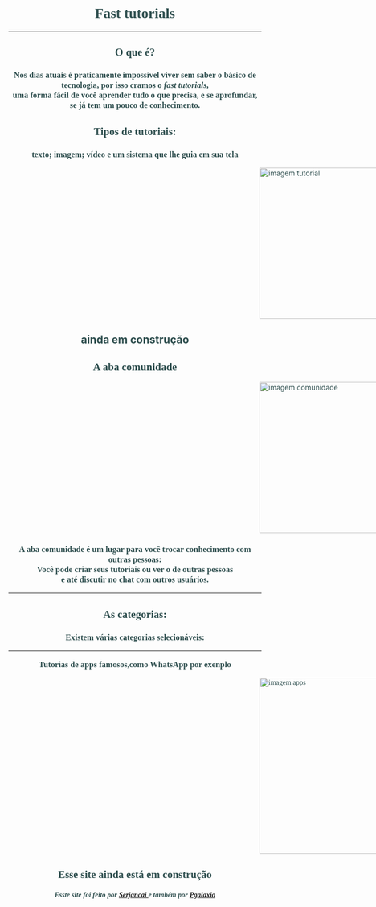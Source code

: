 <html> 

 <head> 

  <title>fast tutorials</title> 


 </head> 

<body text= "#2F4F4F" background= "https://www.ploomes.com/images/growth.jpeg"> 

<h1 align="center"> <font face= "Perpetua"> Fast tutorials </font> </h1><hr /> 

<h2 align="center"> <font face= "Perpetua"> O que é? </font> </h1>
<h3 align="center"> <font face= "Perpetua"> Nos dias atuais é praticamente impossível viver sem saber o básico de tecnologia, por isso cramos o <i>fast tutorials</i>,<br/> uma forma fácil de você aprender tudo o que precisa, e se aprofundar, se já tem um pouco de conhecimento. </font> </h3> 

<h2 align="center"> <font face= "Perpetua"> Tipos de tutoriais: </font> </h2> 

<h3 align="center"> <font face= "Perpetua">  texto; imagem; vídeo e um sistema que lhe guia em sua tela </font> </h3>  

<img src="https://techrev.me/wp-content/uploads/2019/09/cropped-how-to-make-tutorial-videos-1600x768.jpg" alt="imagem tutorial" title="tutorial" width="300" hspace="500"> 
 

 <h2 align="center"> ainda em construção </h2>

<h2 align="center"> <font face= "Perpetua"> A aba comunidade</font></h2>

<img src="https://www.questionpro.com/blog/wp-content/uploads/2020/04/4575-768x439.jpg" alt="imagem comunidade" title="comunidade" width="300" hspace="500">


<h3 align="center"> <font face= "Perpetua"> A aba comunidade é um lugar para você trocar conhecimento com outras pessoas:<br /> Você pode criar seus tutoriais ou ver o de outras pessoas <br > e até discutir no chat com outros usuários. </font> </h2>  <hr />
 
 <h2 align="center"> <font face= "Perpetua"> As categorias: </h3> 
  
  <h3 align="center"> <font face= "Perpetua">  Existem várias categorias selecionáveis: <hr /> Tutorias de apps famosos,como WhatsApp por exenplo </h3> 

<img src="https://www.radiosaojosefm.com.br/files/2019/09/android.jpg" alt="imagem apps" title="apps famosos" width="350" hspace="500">  

 <h2 align="center"> Esse site ainda está em construção </h2>

<h5 align= "center"> Esste site foi feito por <a href= "https://github.com/Serjancai"> Serjancai </a> e também por <a href= "https://github.com/PGalaxio"> Pgalaxio </a>


</body>

 










</html>

